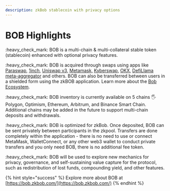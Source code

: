 ```yaml
---
description: zkBob stablecoin with privacy options
---
```


# BOB Highlights

:heavy\_check\_mark: BOB is a multi-chain & multi-collateral stable token (stablecoin) enhanced with optional privacy features.

:heavy\_check\_mark: BOB is acquired through swaps using apps like [Paraswap](https://app.paraswap.io/#/BOB-USDC/100?network=polygon\&ref=0x02BF3258D6024B2B34fD7D21F225Db6CDA939E76), [1inch](https://app.1inch.io/#/137/unified/swap/USDC/BOB), [Uniswap v3,](bob-on-uniswap-v3.md) [Metamask,](add-bob-to-metamask/swap-bob-with-metamask-swap.md) [Kyberswap](https://kyberswap.com/swap/bnb/bob-to-busd), [OKX](https://www.okx.com/web3/dex?inputChain=137\&inputCurrency=0xb0b195aefa3650a6908f15cdac7d92f8a5791b0b\&outputCurrency=0xa0b86991c6218b36c1d19d4a2e9eb0ce3606eb48\&outputChain=1), [DefiLlama meta-aggregator](https://swap.defillama.com/?chain=polygon\&from=0x2791bca1f2de4661ed88a30c99a7a9449aa84174\&to=0xb0b195aefa3650a6908f15cdac7d92f8a5791b0b) and others. BOB can also be transferred between users in a shielded form using the zkBOB application. Learn more about the [Bob Ecosystem](bob-ecosystem/).

:heavy\_check\_mark: BOB inventory is currently available on 5 chains 🖐 Polygon, Optimism, Ethereum, Arbitrum, and Binance Smart Chain. Additional chains may be added in the future to support multi-chain deposits and withdrawals.

:heavy\_check\_mark:  BOB is optimized for zkBob. Once deposited, BOB can be sent privately between participants in the zkpool. Transfers are done completely within the application - there is no need to use or connect MetaMask, WalletConnect, or any other web3 wallet to conduct private transfers and you only need BOB, there is no additional fee token.

:heavy\_check\_mark: BOB will be used to explore new mechanics for privacy, governance, and self-sustaining value capture for the protocol, such as redistribution of lost funds, compounding yield, and other features.&#x20;

{% hint style="success" %}
Explore more about BOB at [https://bob.zkbob.com/](https://bob.zkbob.com/)
{% endhint %}
